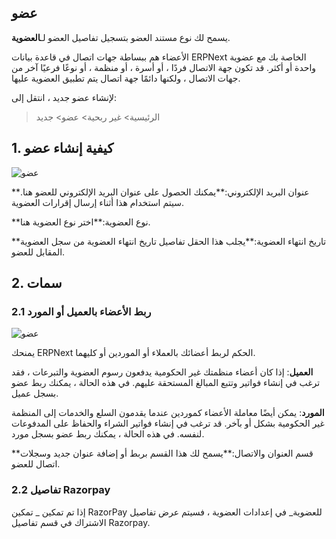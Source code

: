 ## عضو

يسمح لك نوع مستند العضو بتسجيل تفاصيل العضو لـ**العضوية**.

الأعضاء هم ببساطة جهات اتصال في قاعدة بيانات ERPNext الخاصة بك مع عضوية واحدة أو أكثر. قد تكون جهة الاتصال فردًا ، أو أسرة ، أو منظمة ، أو نوعًا فرعيًا آخر من جهات الاتصال ، ولكنها دائمًا جهة اتصال يتم تطبيق العضوية عليها.

لإنشاء عضو جديد ، انتقل إلى:

> الرئيسية> غير ربحية> عضو> جديد

## 1. كيفية إنشاء عضو

![عضو](https://docs.erpnext.com/files/member.png)

**عنوان البريد الإلكتروني:**يمكنك الحصول على عنوان البريد الإلكتروني للعضو هنا. سيتم استخدام هذا أثناء إرسال إقرارات العضوية.

**نوع العضوية:**اختر نوع العضوية هنا.

**تاريخ انتهاء العضوية:**يجلب هذا الحقل تفاصيل تاريخ انتهاء العضوية من سجل العضوية المقابل للعضو.

## 2. سمات

### 2.1 ربط الأعضاء بالعميل أو المورد

![عضو](https://docs.erpnext.com/files/member-details.png)

يمنحك ERPNext الحكم لربط أعضائك بالعملاء أو الموردين أو كليهما.

**العميل**: إذا كان أعضاء منظمتك غير الحكومية يدفعون رسوم العضوية والتبرعات ، فقد ترغب في إنشاء فواتير وتتبع المبالغ المستحقة عليهم. في هذه الحالة ، يمكنك ربط عضو بسجل عميل.

**المورد**: يمكن أيضًا معاملة الأعضاء كموردين عندما يقدمون السلع والخدمات إلى المنظمة غير الحكومية بشكل أو بآخر. قد ترغب في إنشاء فواتير الشراء والحفاظ على المدفوعات لنفسه. في هذه الحالة ، يمكنك ربط عضو بسجل مورد.

**قسم العنوان والاتصال:**يسمح لك هذا القسم بربط أو إضافة عنوان جديد وسجلات اتصال للعضو.

### 2.2 تفاصيل Razorpay

إذا تم تمكين _ تمكين RazorPay للعضوية_ في إعدادات العضوية ، فسيتم عرض تفاصيل الاشتراك في قسم تفاصيل Razorpay.
